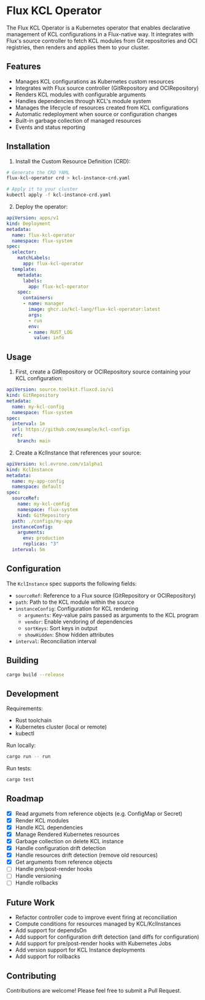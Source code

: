 # Flux KCL Operator

The Flux KCL Operator is a Kubernetes operator that enables declarative management of KCL configurations in a Flux-native way. It integrates with Flux's source controller to fetch KCL modules from Git repositories and OCI registries, then renders and applies them to your cluster.

## Features

- Manages KCL configurations as Kubernetes custom resources
- Integrates with Flux source controller (GitRepository and OCIRepository)
- Renders KCL modules with configurable arguments
- Handles dependencies through KCL's module system
- Manages the lifecycle of resources created from KCL configurations
- Automatic redeployment when source or configuration changes
- Built-in garbage collection of managed resources
- Events and status reporting

## Installation

1. Install the Custom Resource Definition (CRD):

```bash
# Generate the CRD YAML
flux-kcl-operator crd > kcl-instance-crd.yaml

# Apply it to your cluster
kubectl apply -f kcl-instance-crd.yaml
```

2. Deploy the operator:

```yaml
apiVersion: apps/v1
kind: Deployment
metadata:
  name: flux-kcl-operator
  namespace: flux-system
spec:
  selector:
    matchLabels:
      app: flux-kcl-operator
  template:
    metadata:
      labels:
        app: flux-kcl-operator
    spec:
      containers:
      - name: manager
        image: ghcr.io/kcl-lang/flux-kcl-operator:latest
        args:
        - run
        env:
        - name: RUST_LOG
          value: info
```

## Usage

1. First, create a GitRepository or OCIRepository source containing your KCL configuration:

```yaml
apiVersion: source.toolkit.fluxcd.io/v1
kind: GitRepository
metadata:
  name: my-kcl-config
  namespace: flux-system
spec:
  interval: 1m
  url: https://github.com/example/kcl-configs
  ref:
    branch: main
```

2. Create a KclInstance that references your source:

```yaml
apiVersion: kcl.evrone.com/v1alpha1
kind: KclInstance
metadata:
  name: my-app-config
  namespace: default
spec:
  sourceRef:
    name: my-kcl-config
    namespace: flux-system
    kind: GitRepository
  path: ./configs/my-app
  instanceConfig:
    arguments:
      env: production
      replicas: "3"
  interval: 5m
```

## Configuration

The `KclInstance` spec supports the following fields:

- `sourceRef`: Reference to a Flux source (GitRepository or OCIRepository)
- `path`: Path to the KCL module within the source
- `instanceConfig`: Configuration for KCL rendering
  - `arguments`: Key-value pairs passed as arguments to the KCL program
  - `vendor`: Enable vendoring of dependencies
  - `sortKeys`: Sort keys in output
  - `showHidden`: Show hidden attributes
- `interval`: Reconciliation interval

## Building

```bash
cargo build --release
```

## Development

Requirements:
- Rust toolchain
- Kubernetes cluster (local or remote)
- kubectl

Run locally:

```bash
cargo run -- run
```

Run tests:

```bash
cargo test
```

## Roadmap

- [x] Read argumets from reference objects (e.g. ConfigMap or Secret)
- [x] Render KCL modules
- [x] Handle KCL dependencies
- [x] Manage Rendered Kubernetes resources
- [x] Garbage collection on delete KCL instance
- [X] Handle configuration drift detection
- [X] Handle resources drift detection (remove old resources)
- [X] Get arguments from reference objects
- [ ] Handle pre/post-render hooks
- [ ] Handle versioning
- [ ] Handle rollbacks

## Future Work
- Refactor controller code to improve event firing at reconciliation
- Compute conditions for resources managed by KCL/KclInstances
- Add support for dependsOn
- Add support for configuration drift detection (and diffs for configuration)
- Add support for pre/post-render hooks with Kubernetes Jobs
- Add version support for KCL Instance deployments
- Add support for rollbacks

## Contributing

Contributions are welcome! Please feel free to submit a Pull Request.
